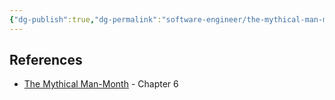```yaml
---
{"dg-publish":true,"dg-permalink":"software-engineer/the-mythical-man-month/意念傳達","permalink":"/software-engineer/the-mythical-man-month/意念傳達/","title":"架構師的意念傳達"}
---
```


<!-- # 筆記本體 -->

<!-- 
## 延伸問題
## See Also

## References
-->

## References
- [The Mythical Man-Month](https://en.wikipedia.org/wiki/The_Mythical_Man-Month) - Chapter 6